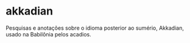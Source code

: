 # akkadian
Pesquisas e anotações sobre o idioma posterior ao sumério, Akkadian, usado na Babilônia pelos acadios.
